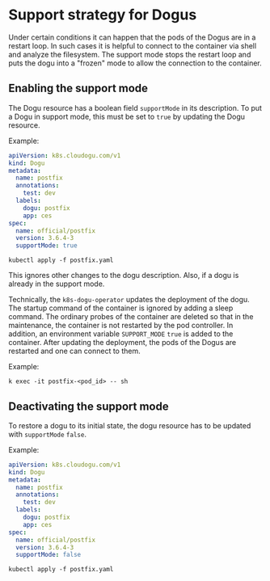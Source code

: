 # Support strategy for Dogus

Under certain conditions it can happen that the pods of the Dogus are in a restart loop.
In such cases it is helpful to connect to the container via shell and analyze the filesystem.
The support mode stops the restart loop and puts the dogu into a "frozen" mode to allow the connection to the container.

## Enabling the support mode

The Dogu resource has a boolean field `supportMode` in its description.
To put a Dogu in support mode, this must be set to `true` by updating the Dogu resource.

Example:

```yaml
apiVersion: k8s.cloudogu.com/v1
kind: Dogu
metadata:
  name: postfix
  annotations:
    test: dev
  labels:
    dogu: postfix
    app: ces
spec:
  name: official/postfix
  version: 3.6.4-3
  supportMode: true
```

`kubectl apply -f postfix.yaml`

This ignores other changes to the dogu description. Also, if a dogu is already in the support mode.

Technically, the `k8s-dogu-operator` updates the deployment of the dogu. The startup command of the container is
ignored by adding a sleep command. The ordinary probes of the container are deleted so that in the
maintenance, the container is not restarted by the pod controller. In addition, an environment variable `SUPPORT_MODE` 
`true` is added to the container. After updating the deployment, the pods of the Dogus are restarted and one can connect to them.

Example:

`k exec -it postfix-<pod_id> -- sh`

## Deactivating the support mode

To restore a dogu to its initial state, the dogu resource has to be updated with `supportMode` `false`.

Example:

```yaml
apiVersion: k8s.cloudogu.com/v1
kind: Dogu
metadata:
  name: postfix
  annotations:
    test: dev
  labels:
    dogu: postfix
    app: ces
spec:
  name: official/postfix
  version: 3.6.4-3
  supportMode: false
```

`kubectl apply -f postfix.yaml`
